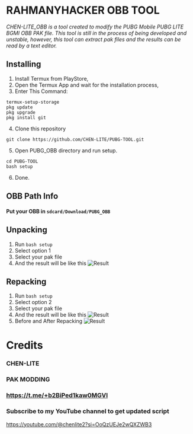 # RAHMANYHACKER OBB TOOL
_CHEN-LITE_OBB is a tool created to modify the PUBG Mobile PUBG LITE BGMI OBB PAK file. This tool is still in the process of being developed and unstable, however, this tool can extract pak files and the results can be read by a text editor._

## Installing
1. Install Termux from PlayStore,
2. Open the Termux App and wait for the installation process,
3. Enter This Command:
```
termux-setup-storage
pkg update
pkg upgrade
pkg install git
```
4. Clone this repository
```
git clone https://github.com/CHEN-LITE/PUBG-TOOL.git
```
5. Open PUBG_OBB directory and run setup.
```
cd PUBG-TOOL
bash setup
```
6. Done.

## OBB Path Info
#### Put your OBB in `sdcard/Download/PUBG_OBB`

## Unpacking
1. Run ```bash setup```
2. Select option 1
3. Select your pak file
4. And the result will be like this
![Result](/Chenui.jpg)

## Repacking
1. Run ```bash setup```
2. Select option 2
3. Select your pak file
4. And the result will be like this
![Result](/Chenui.jpg)
5. Before and After Repacking
![Result](/screenshot/beforeafter_repacking.jpg)

# Credits
### CHEN-LITE
### PAK MODDING 
### https://t.me/+b2BiPed1kaw0MGVl

### Subscribe to my YouTube channel to get updated script 
https://youtube.com/@chenlite2?si=OoQzUEJe2wQXZWB3
